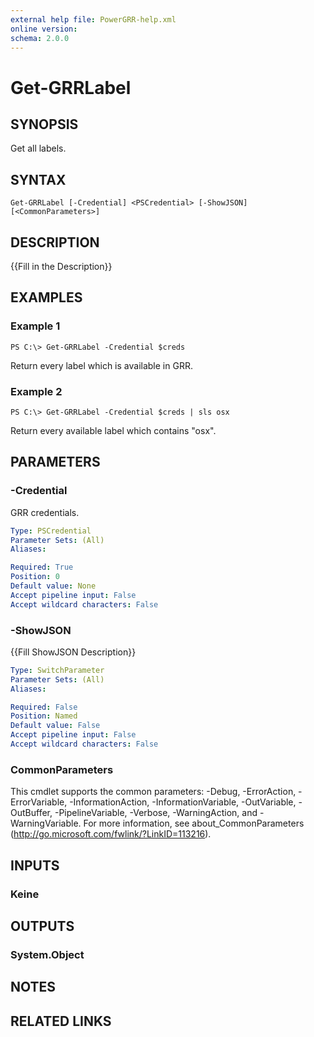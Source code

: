 ```yaml
---
external help file: PowerGRR-help.xml
online version: 
schema: 2.0.0
---
```


# Get-GRRLabel

## SYNOPSIS
Get all labels.

## SYNTAX

```
Get-GRRLabel [-Credential] <PSCredential> [-ShowJSON] [<CommonParameters>]
```

## DESCRIPTION
{{Fill in the Description}}

## EXAMPLES

### Example 1
```
PS C:\> Get-GRRLabel -Credential $creds
```

Return every label which is available in GRR.

### Example 2
```
PS C:\> Get-GRRLabel -Credential $creds | sls osx
```

Return every available label which contains "osx".

## PARAMETERS

### -Credential
GRR credentials.

```yaml
Type: PSCredential
Parameter Sets: (All)
Aliases: 

Required: True
Position: 0
Default value: None
Accept pipeline input: False
Accept wildcard characters: False
```

### -ShowJSON
{{Fill ShowJSON Description}}

```yaml
Type: SwitchParameter
Parameter Sets: (All)
Aliases: 

Required: False
Position: Named
Default value: False
Accept pipeline input: False
Accept wildcard characters: False
```

### CommonParameters
This cmdlet supports the common parameters: -Debug, -ErrorAction, -ErrorVariable, -InformationAction, -InformationVariable, -OutVariable, -OutBuffer, -PipelineVariable, -Verbose, -WarningAction, and -WarningVariable. For more information, see about_CommonParameters (http://go.microsoft.com/fwlink/?LinkID=113216).

## INPUTS

### Keine

## OUTPUTS

### System.Object

## NOTES

## RELATED LINKS

